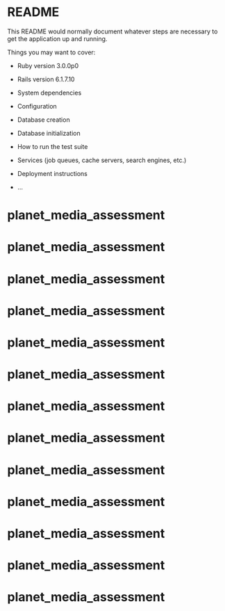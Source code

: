 # README

This README would normally document whatever steps are necessary to get the
application up and running.

Things you may want to cover:

* Ruby version 3.0.0p0

* Rails version 6.1.7.10

* System dependencies

* Configuration

* Database creation

* Database initialization

* How to run the test suite

* Services (job queues, cache servers, search engines, etc.)

* Deployment instructions

* ...
# planet_media_assessment
# planet_media_assessment
# planet_media_assessment
# planet_media_assessment
# planet_media_assessment
# planet_media_assessment
# planet_media_assessment
# planet_media_assessment
# planet_media_assessment
# planet_media_assessment
# planet_media_assessment
# planet_media_assessment
# planet_media_assessment
